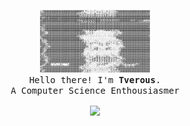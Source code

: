 <p align="center">
  <img height="100" src="https://github.com/Tverous/Tverous/blob/main/asset/giphy2.gif" />
  <br>
  <samp>
    Hello there! I'm <b><a rel="nofollow noopener noreferrer" target="_blank">Tverous</a></b>.
    <br>A Computer Science Enthousiasmer<br>
  </samp>
</p>
<p align="center"><img align="center" height="150" src="https://github-readme-stats.vercel.app/api?username=Tverous&count_private=true&theme=dracula" /></p>

<!--
**Tverous/Tverous** is a ✨ _special_ ✨ repository because its `README.md` (this file) appears on your GitHub profile.

Here are some ideas to get you started:

- 🔭 I’m currently working on ...
- 🌱 I’m currently learning ...
- 👯 I’m looking to collaborate on ...
- 🤔 I’m looking for help with ...
- 💬 Ask me about ...
- 📫 How to reach me: ...
- 😄 Pronouns: ...
- ⚡ Fun fact: ...
-->
 
